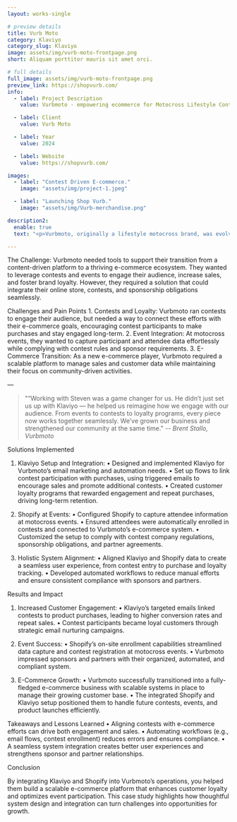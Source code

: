 ```yaml
---
layout: works-single

# preview details
title: Vurb Moto
category: Klaviyo
category_slug: Klaviyo
image: assets/img/vurb-moto-frontpage.png
short: Aliquam porttitor mauris sit amet orci.

# full details
full_image: assets/img/vurb-moto-frontpage.png
preview_link: https://shopvurb.com/
info:
  - label: Project Description
    value: Vurbmoto - empowering ecommerce for Motocross Lifestyle Content Creators into Contest Driven E-Commerce.

  - label: Client
    value: Vurb Moto

  - label: Year
    value: 2024

  - label: Website
    value: https://shopvurb.com/

images:
  - label: "Contest Driven E-commerce."
    image: "assets/img/project-1.jpeg"

  - label: "Launching Shop Vurb."
    image: "assets/img/Vurb-merchandise.png"

description2:
  enable: true
  text: "<p>Vurbmoto, originally a lifestyle motocross brand, was evolving into an e-commerce business. Their goal was to create a seamless blend of lifestyle content, event engagement, and product sales while building customer loyalty.</p>"

---
```


The Challenge:
Vurbmoto needed tools to support their transition from a content-driven platform to a thriving e-commerce ecosystem. They wanted to leverage contests and events to engage their audience, increase sales, and foster brand loyalty. However, they required a solution that could integrate their online store, contests, and sponsorship obligations seamlessly.

Challenges and Pain Points
	1.	Contests and Loyalty:
Vurbmoto ran contests to engage their audience, but needed a way to connect these efforts with their e-commerce goals, encouraging contest participants to make purchases and stay engaged long-term.
	2.	Event Integration:
At motocross events, they wanted to capture participant and attendee data effortlessly while complying with contest rules and sponsor requirements.
	3.	E-Commerce Transition:
As a new e-commerce player, Vurbmoto required a scalable platform to manage sales and customer data while maintaining their focus on community-driven activities.


— 

> "“Working with Steven was a game changer for us. He didn’t just set us up with Klaviyo — he helped us reimagine how we engage with our audience. From events to contests to loyalty programs, every piece now works together seamlessly. We’ve grown our business and strengthened our community at the same time."
> <cite>-- Brent Stallo, Vurbmoto</cite>



Solutions Implemented

1. Klaviyo Setup and Integration:
	•	Designed and implemented Klaviyo for Vurbmoto’s email marketing and automation needs.
	•	Set up flows to link contest participation with purchases, using triggered emails to encourage sales and promote additional contests.
	•	Created customer loyalty programs that rewarded engagement and repeat purchases, driving long-term retention.

2. Shopify at Events:
	•	Configured Shopify to capture attendee information at motocross events.
	•	Ensured attendees were automatically enrolled in contests and connected to Vurbmoto’s e-commerce system.
	•	Customized the setup to comply with contest company regulations, sponsorship obligations, and partner agreements.

3. Holistic System Alignment:
	•	Aligned Klaviyo and Shopify data to create a seamless user experience, from contest entry to purchase and loyalty tracking.
	•	Developed automated workflows to reduce manual efforts and ensure consistent compliance with sponsors and partners.

  Results and Impact

1. Increased Customer Engagement:
	•	Klaviyo’s targeted emails linked contests to product purchases, leading to higher conversion rates and repeat sales.
	•	Contest participants became loyal customers through strategic email nurturing campaigns.

2. Event Success:
	•	Shopify’s on-site enrollment capabilities streamlined data capture and contest registration at motocross events.
	•	Vurbmoto impressed sponsors and partners with their organized, automated, and compliant system.

3. E-Commerce Growth:
	•	Vurbmoto successfully transitioned into a fully-fledged e-commerce business with scalable systems in place to manage their growing customer base.
	•	The integrated Shopify and Klaviyo setup positioned them to handle future contests, events, and product launches efficiently.

  Takeaways and Lessons Learned
	•	Aligning contests with e-commerce efforts can drive both engagement and sales.
	•	Automating workflows (e.g., email flows, contest enrollment) reduces errors and ensures compliance.
	•	A seamless system integration creates better user experiences and strengthens sponsor and partner relationships.

  Conclusion

By integrating Klaviyo and Shopify into Vurbmoto’s operations, you helped them build a scalable e-commerce platform that enhances customer loyalty and optimizes event participation. This case study highlights how thoughtful system design and integration can turn challenges into opportunities for growth.